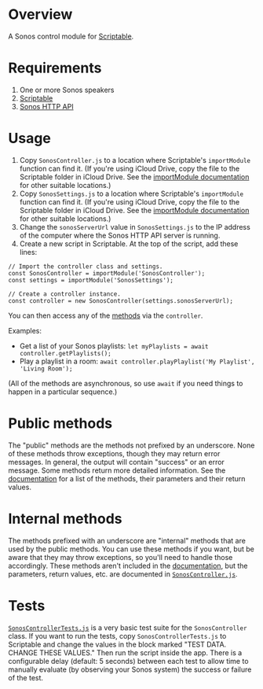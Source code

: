 # Overview

A Sonos control module for [Scriptable](https://scriptable.app/).

# Requirements

1. One or more Sonos speakers
2. [Scriptable](https://scriptable.app/)
3. [Sonos HTTP API](https://github.com/jishi/node-sonos-http-api)

# Usage

1. Copy `SonosController.js` to a location where Scriptable's `importModule` function can find it. (If you're using iCloud Drive, copy the file to the Scriptable folder in iCloud Drive. See the [importModule documentation](https://docs.scriptable.app/importmodule/) for other suitable locations.)
2. Copy `SonosSettings.js` to a location where Scriptable's `importModule` function can find it. (If you're using iCloud Drive, copy the file to the Scriptable folder in iCloud Drive. See the [importModule documentation](https://docs.scriptable.app/importmodule/) for other suitable locations.)
3. Change the `sonosServerUrl` value in `SonosSettings.js` to the IP address of the computer where the Sonos HTTP API server is running.
4. Create a new script in Scriptable. At the top of the script, add these lines:

```
// Import the controller class and settings.
const SonosController = importModule('SonosController');
const settings = importModule('SonosSettings');

// Create a controller instance.
const controller = new SonosController(settings.sonosServerUrl);
```

You can then access any of the [methods](docs/SonosController.md) via the `controller`.

Examples:

* Get a list of your Sonos playlists: `let myPlaylists = await controller.getPlaylists();`
* Play a playlist in a room: `await controller.playPlaylist('My Playlist', 'Living Room');`

(All of the methods are asynchronous, so use `await` if you need things to happen in a particular sequence.)

# Public methods
The "public" methods are the methods not prefixed by an underscore. None of these methods throw exceptions, though they may return error messages. In general, the output will contain "success" or an error message. Some methods return more detailed information. See the [documentation](docs/SonosController.md) for a list of the methods, their parameters and their return values.

# Internal methods
The methods prefixed with an underscore are "internal" methods that are used by the public methods. You can use these methods if you want, but be aware that they may throw exceptions, so you'll need to handle those accordingly. These methods aren't included in the [documentation](docs/SonosController.md), but the parameters, return values, etc. are documented in [`SonosController.js`](./SonosController.js).

# Tests
[`SonosControllerTests.js`](./SonosControllerTests.js) is a very basic test suite for the `SonosController` class. If you want to run the tests, copy `SonosControllerTests.js` to Scriptable and change the values in the block marked "TEST DATA. CHANGE THESE VALUES." Then run the script inside the app. There is a configurable delay (default: 5 seconds) between each test to allow time to manually evaluate (by observing your Sonos system) the success or failure of the test.